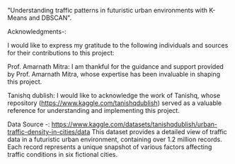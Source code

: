 "Understanding traffic patterns in futuristic urban environments with K-Means and DBSCAN".

Acknowledgments-:

I would like to express my gratitude to the following individuals and sources for their contributions to this project:

Prof. Amarnath Mitra: I am thankful for the guidance and support provided by Prof. Amarnath Mitra, whose expertise has been invaluable in shaping this project.

Tanishq dublish: I would like to acknowledge the work of Tanishq, whose repository (https://www.kaggle.com/tanishqdublish) served as a valuable reference for understanding and implementing this project.

Data Source -: https://www.kaggle.com/datasets/tanishqdublish/urban-traffic-density-in-cities/data
     This dataset provides a detailed view of traffic data in a futuristic urban environment, containing over 1.2 million records. Each record represents a unique snapshot of various factors affecting traffic conditions in six fictional cities.
